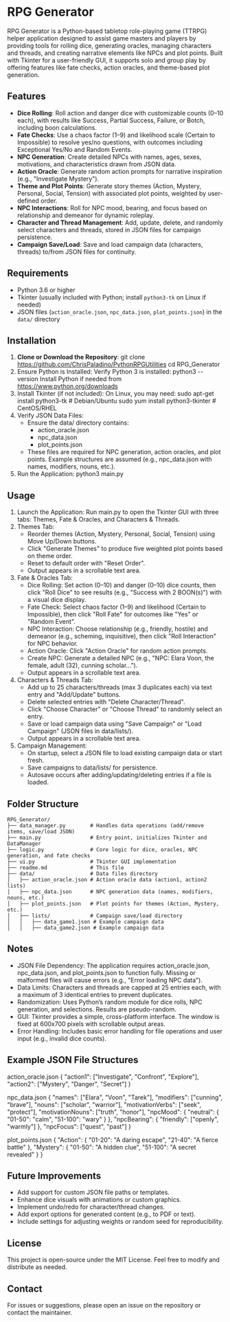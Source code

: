# RPG Generator

RPG Generator is a Python-based tabletop role-playing game (TTRPG) helper application designed to assist game masters and players by providing tools for rolling dice, generating oracles, managing characters and threads, and creating narrative elements like NPCs and plot points. Built with Tkinter for a user-friendly GUI, it supports solo and group play by offering features like fate checks, action oracles, and theme-based plot generation.

## Features

- **Dice Rolling**: Roll action and danger dice with customizable counts (0–10 each), with results like Success, Partial Success, Failure, or Botch, including boon calculations.
- **Fate Checks**: Use a chaos factor (1–9) and likelihood scale (Certain to Impossible) to resolve yes/no questions, with outcomes including Exceptional Yes/No and Random Events.
- **NPC Generation**: Create detailed NPCs with names, ages, sexes, motivations, and characteristics drawn from JSON data.
- **Action Oracle**: Generate random action prompts for narrative inspiration (e.g., "Investigate Mystery").
- **Theme and Plot Points**: Generate story themes (Action, Mystery, Personal, Social, Tension) with associated plot points, weighted by user-defined order.
- **NPC Interactions**: Roll for NPC mood, bearing, and focus based on relationship and demeanor for dynamic roleplay.
- **Character and Thread Management**: Add, update, delete, and randomly select characters and threads, stored in JSON files for campaign persistence.
- **Campaign Save/Load**: Save and load campaign data (characters, threads) to/from JSON files for continuity.

## Requirements

- Python 3.6 or higher
- Tkinter (usually included with Python; install `python3-tk` on Linux if needed)
- JSON files (`action_oracle.json`, `npc_data.json`, `plot_points.json`) in the `data/` directory

## Installation

1. **Clone or Download the Repository**:
    git clone <https://github.com/ChrisPaladino/PythonRPGUtilities>
    cd RPG_Generator
2. Ensure Python is Installed: Verify Python 3 is installed:
    python3 --version
    Install Python if needed from <https://www.python.org/downloads>
3. Install Tkinter (if not included): On Linux, you may need:
    sudo apt-get install python3-tk  # Debian/Ubuntu
    sudo yum install python3-tkinter  # CentOS/RHEL
4. Verify JSON Data Files:
    - Ensure the data/ directory contains:  
        - action_oracle.json
        - npc_data.json
        - plot_points.json
    - These files are required for NPC generation, action oracles, and plot points. Example structures are assumed (e.g., npc_data.json with names, modifiers, nouns, etc.).
5. Run the Application:
    python3 main.py

## Usage

1. Launch the Application: Run main.py to open the Tkinter GUI with three tabs: Themes, Fate & Oracles, and Characters & Threads.
2. Themes Tab:
    - Reorder themes (Action, Mystery, Personal, Social, Tension) using Move Up/Down buttons.
    - Click "Generate Themes" to produce five weighted plot points based on theme order.
    - Reset to default order with "Reset Order".
    - Output appears in a scrollable text area.
3. Fate & Oracles Tab:
    - Dice Rolling: Set action (0–10) and danger (0–10) dice counts, then click "Roll Dice" to see results (e.g., "Success with 2 BOON(s)") with a visual dice display.
    - Fate Check: Select chaos factor (1–9) and likelihood (Certain to Impossible), then click "Roll Fate" for outcomes like "Yes" or "Random Event".
    - NPC Interaction: Choose relationship (e.g., friendly, hostile) and demeanor (e.g., scheming, inquisitive), then click "Roll Interaction" for NPC behavior.
    - Action Oracle: Click "Action Oracle" for random action prompts.
    - Create NPC: Generate a detailed NPC (e.g., "NPC: Elara Voon, the female, adult (32), cunning scholar...").
    - Output appears in a scrollable text area.
4. Characters & Threads Tab:
    - Add up to 25 characters/threads (max 3 duplicates each) via text entry and "Add/Update" buttons.
    - Delete selected entries with "Delete Character/Thread".
    - Click "Choose Character" or "Choose Thread" to randomly select an entry.
    - Save or load campaign data using "Save Campaign" or "Load Campaign" (JSON files in data/lists/).
    - Output appears in a scrollable text area.
5. Campaign Management:
    - On startup, select a JSON file to load existing campaign data or start fresh.
    - Save campaigns to data/lists/ for persistence.
    - Autosave occurs after adding/updating/deleting entries if a file is loaded.

## Folder Structure

    RPG_Generator/
    ├── data_manager.py        # Handles data operations (add/remove items, save/load JSON)
    ├── main.py                # Entry point, initializes Tkinter and DataManager
    ├── logic.py               # Core logic for dice, oracles, NPC generation, and fate checks
    ├── ui.py                  # Tkinter GUI implementation
    ├── readme.md              # This file
    ├── data/                  # Data files directory
    │   ├── action_oracle.json # Action oracle data (action1, action2 lists)
    │   ├── npc_data.json      # NPC generation data (names, modifiers, nouns, etc.)
    │   ├── plot_points.json   # Plot points for themes (Action, Mystery, etc.)
    │   ├── lists/             # Campaign save/load directory
    │   │   ├── data_game1.json # Example campaign data
    │   │   ├── data_game2.json # Example campaign data

## Notes

- JSON File Dependency: The application requires action_oracle.json, npc_data.json, and plot_points.json to function fully. Missing or malformed files will cause errors (e.g., "Error loading NPC data").
- Data Limits: Characters and threads are capped at 25 entries each, with a maximum of 3 identical entries to prevent duplicates.
- Randomization: Uses Python’s random module for dice rolls, NPC generation, and selections. Results are pseudo-random.
- GUI: Tkinter provides a simple, cross-platform interface. The window is fixed at 600x700 pixels with scrollable output areas.
- Error Handling: Includes basic error handling for file operations and user input (e.g., invalid dice counts).

## Example JSON File Structures

action_oracle.json
    {
        "action1": ["Investigate", "Confront", "Explore"],
        "action2": ["Mystery", "Danger", "Secret"]
    }

npc_data.json
    {
        "names": ["Elara", "Voon", "Tarek"],
        "modifiers": ["cunning", "brave"],
        "nouns": ["scholar", "warrior"],
        "motivationVerbs": ["seek", "protect"],
        "motivationNouns": ["truth", "honor"],
        "npcMood": { "neutral": { "01-50": "calm", "51-100": "wary" } },
        "npcBearing": { "friendly": ["openly", "warmly"] },
        "npcFocus": ["quest", "past"]
    }

plot_points.json
    {
        "Action": { "01-20": "A daring escape", "21-40": "A fierce battle" },
        "Mystery": { "01-50": "A hidden clue", "51-100": "A secret revealed" }
    }

## Future Improvements

- Add support for custom JSON file paths or templates.
- Enhance dice visuals with animations or custom graphics.
- Implement undo/redo for character/thread changes.
- Add export options for generated content (e.g., to PDF or text).
- Include settings for adjusting weights or random seed for reproducibility.

## License

This project is open-source under the MIT License. Feel free to modify and distribute as needed.

## Contact

For issues or suggestions, please open an issue on the repository or contact the maintainer.
